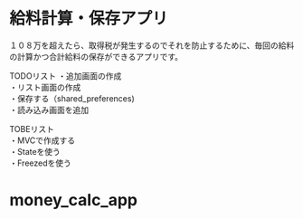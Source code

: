# 給料計算・保存アプリ

１０８万を超えたら、取得税が発生するのでそれを防止するために、毎回の給料の計算かつ合計給料の保存ができるアプリです。

TODOリスト
・追加画面の作成  
・リスト画面の作成  
・保存する（shared_preferences)  
・読み込み画面を追加
  
TOBEリスト  
・MVCで作成する  
・Stateを使う  
・Freezedを使う  

# money_calc_app
